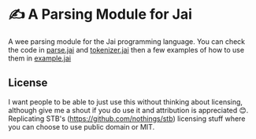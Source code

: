 # :writing_hand: A Parsing Module for Jai

A wee parsing module for the Jai programming language. You can check the code in [parse.jai](parse.jai) and [tokenizer.jai](tokenizer.jai) then a few examples of how to use them in [example.jai](example.jai)

## License

I want people to be able to just use this without thinking about licensing, although give me a shout if you do use it and attribution is appreciated 😊. Replicating STB's (https://github.com/nothings/stb) licensing stuff where you can choose to use public domain or MIT.
